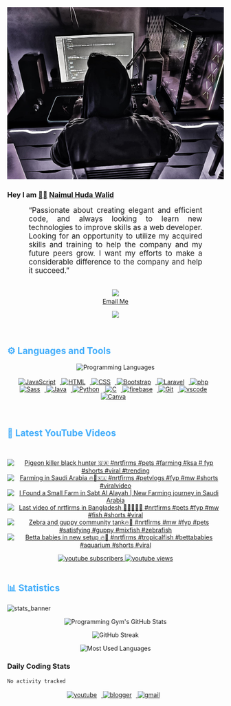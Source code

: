 <!-- ![github_cover_banner](https://www.digitalsolutionservices.com/img/services/web%20development.gif)-->

<div align="center" style="display:block;">
    <img height="400px" width="100%" alt="github cover banner" src="https://raw.githubusercontent.com/NaimulHudaWalid/NaimulHudaWalid/main/272276268_3114779035434264_920860974401480824_n.jpg"/> 
</div>

### Hey I am [👨🏻‍][facebook] [Naimul Huda Walid][youtube]



<p align:"center" style="text-align: justify; margin: 0 50px; font-size: 17px;" >
   “Passionate about creating elegant and efficient code, and always looking to learn new technologies to improve skills as a web developer. Looking for an opportunity to utilize my acquired skills and training to help the company and my future peers grow. I want my efforts to make a considerable difference to the company and help it succeed.”
<br>
<br>
<div align="center">

![](https://visitor-badge.glitch.me/badge?page_id=NaimulHudaWalid)
    <br />
[Email Me](mailto:dev.naimulhuda@gmail.com)
</div>
</p>
<!-- Typing SVG by DenverCoder1 - https://github.com/DenverCoder1/readme-typing-svg -->
<p align="center">
<!--   <a href="https://github.com/DenverCoder1/readme-typing-svg"> -->
    <img src="https://readme-typing-svg.herokuapp.com?color=E22FE4&width=380&height=45&lines=Open-Source+Enthusiast;Learning+In+Public;Empowering+Others;Nice+To+Meet+You+...&center=true"></a>

</p>
<br>
<!-- Languages and Tools -->

<h2 style="color: #44AEFB">⚙️ Languages and Tools</h2>
<div align="center" style="display:block;">
    <img width="100px" alt="Programming Languages" src="https://user-images.githubusercontent.com/78341798/194531121-47b0119a-ce00-439d-b586-125f86acb098.png"/> 
</div>
<br>   
<!-- Icons Resources -->
<!-- https://devicon.dev/ -->
<!-- https://cdn.jsdelivr.net/npm/simple-icons@v3/icons/ -->
<div align="center">
  <a href="https://developer.mozilla.org/en-US/docs/Web/JavaScript" target="_blank" rel="noreferrer">
      <img  alt="JavaScript" height="50px" style="padding-right:10px;" src="https://cdn.jsdelivr.net/gh/devicons/devicon/icons/javascript/javascript-plain.svg"/>
  </a>
  
 
  <a href="https://developer.mozilla.org/en-US/docs/Web/HTML" target="_blank" rel="noreferrer">
      <img  alt="HTML" height="50px" style="padding-right:10px;" src="https://cdn.jsdelivr.net/gh/devicons/devicon/icons/html5/html5-original.svg"/>
  </a>
  <a href="https://developer.mozilla.org/en-US/docs/Web/CSS" target="_blank" rel="noreferrer">
      <img  alt="CSS" height="50px" style="padding-right:10px;" src="https://cdn.jsdelivr.net/gh/devicons/devicon/icons/css3/css3-original.svg"/>
  </a>
  <a href="https://getbootstrap.com/" target="_blank" rel="noreferrer">
      <img  alt="Bootstrap" height="50px" style="padding-right:10px;" src="https://cdn.jsdelivr.net/gh/devicons/devicon/icons/bootstrap/bootstrap-original.svg"/>
  </a> 
  <a href="https://laravel.com/" target="_blank" rel="noreferrer">
      <img  alt="Laravel" height="50px" style="padding-right:10px;" src="https://cdn.jsdelivr.net/gh/devicons/devicon/icons/laravel/laravel-plain.svg"/>
  </a>
  <a href="https://www.php.net/" target="_blank" rel="noreferrer">
      <img  alt="php" height="50px" style="padding-right:10px;" src="https://cdn.jsdelivr.net/gh/devicons/devicon/icons/php/php-original.svg"/>
  </a>
  <a href="https://sass-lang.com/" target="_blank" rel="noreferrer">
      <img  alt="Sass" height="50px" style="padding-right:10px;" src="https://cdn.jsdelivr.net/gh/devicons/devicon/icons/sass/sass-original.svg"/>
  </a>
  <a href="https://www.java.com/en/" target="_blank" rel="noreferrer">
      <img  alt="Java" height="50px" style="padding-right:10px;" src="https://cdn.jsdelivr.net/gh/devicons/devicon/icons/java/java-original.svg"/>
  </a>    
  <a href="https://www.python.org/" target="_blank" rel="noreferrer">
      <img  alt="Python" height="50px" style="padding-right:10px;" src="https://cdn.jsdelivr.net/gh/devicons/devicon/icons/python/python-original.svg"/>
  </a>
  <a href="https://www.cprogramming.com/" target="_blank" rel="noreferrer">
      <img  alt="C" height="50px" style="padding-right:10px;" src="https://cdn.jsdelivr.net/gh/devicons/devicon/icons/c/c-original.svg"/>
  </a>
  
  <a href="https://firebase.google.com/" target="_blank" rel="noreferrer">
      <img  alt="firebase" height="50px" style="padding-right:10px;" src="https://cdn.jsdelivr.net/gh/devicons/devicon/icons/firebase/firebase-plain.svg"/>
  </a>
 
  <a href="https://git-scm.com/" target="_blank" rel="noreferrer">
      <img  alt="Git" height="50px" style="padding-right:10px;" src="https://cdn.jsdelivr.net/gh/devicons/devicon/icons/git/git-original.svg"/>
  </a>
  
  <a href="https://code.visualstudio.com/" target="_blank" rel="noreferrer">
      <img  alt="vscode" height="50px" style="padding-right:10px;"src="https://cdn.jsdelivr.net/gh/devicons/devicon/icons/vscode/vscode-original.svg"/>
  </a>
  <a href="https://www.canva.com/" target="_blank" rel="noreferrer">
      <img  alt="Canva" height="50px" style="padding-right:10px;" src="https://cdn.jsdelivr.net/gh/devicons/devicon/icons/canva/canva-original.svg"/> 
  </a>
</div>
<br>
<br>

<!-- Latest YouTube Videos -->

<h2 style="color: #44AEFB">🎦 Latest YouTube Videos</h2>
<br />

<!-- Resource/Reference: https://github.com/DenverCoder1/github-readme-youtube-cards -->
<div class="youtube videos cards" align="center">

<!-- BEGIN YOUTUBE-CARDS -->
[![Pigeon killer black hunter 🇸🇦 #nrtfirms #pets #farming #ksa # fyp #shorts #viral #trending](https://ytcards.demolab.com/?id=lkEWneKrJds&title=Pigeon+killer+black+hunter+%F0%9F%87%B8%F0%9F%87%A6+%23nrtfirms+%23pets+%23farming+%23ksa+%23+fyp+%23shorts+%23viral+%23trending&lang=en&timestamp=1724912272&background_color=%230d1117&title_color=%23ffffff&stats_color=%23dedede&max_title_lines=1&width=250&border_radius=5 "Pigeon killer black hunter 🇸🇦 #nrtfirms #pets #farming #ksa # fyp #shorts #viral #trending")](https://www.youtube.com/watch?v=lkEWneKrJds)
[![Farming in Saudi Arabia 🔥🖤🇸🇦 #nrtfirms #petvlogs #fyp #mw #shorts #viralvideo](https://ytcards.demolab.com/?id=kB_i7QwW7gc&title=Farming+in+Saudi+Arabia+%F0%9F%94%A5%F0%9F%96%A4%F0%9F%87%B8%F0%9F%87%A6+%23nrtfirms+%23petvlogs+%23fyp+%23mw+%23shorts+%23viralvideo&lang=en&timestamp=1724857836&background_color=%230d1117&title_color=%23ffffff&stats_color=%23dedede&max_title_lines=1&width=250&border_radius=5 "Farming in Saudi Arabia 🔥🖤🇸🇦 #nrtfirms #petvlogs #fyp #mw #shorts #viralvideo")](https://www.youtube.com/watch?v=kB_i7QwW7gc)
[![I Found a Small Farm in Sabt Al Alayah | New Farming journey in Saudi Arabia](https://ytcards.demolab.com/?id=esHPAjSV3ZM&title=I+Found+a+Small+Farm+in+Sabt+Al+Alayah+%7C+New+Farming+journey+in+Saudi+Arabia&lang=en&timestamp=1724760423&background_color=%230d1117&title_color=%23ffffff&stats_color=%23dedede&max_title_lines=1&width=250&border_radius=5 "I Found a Small Farm in Sabt Al Alayah | New Farming journey in Saudi Arabia")](https://www.youtube.com/watch?v=esHPAjSV3ZM)
[![Last video of nrtfirms in Bangladesh 🖤🤲🏻🇸🇦 #nrtfirms #pets #fyp #mw #fish #shorts #viral](https://ytcards.demolab.com/?id=gaFmRNsJk0Q&title=Last+video+of+nrtfirms+in+Bangladesh+%F0%9F%96%A4%F0%9F%A4%B2%F0%9F%8F%BB%F0%9F%87%B8%F0%9F%87%A6+%23nrtfirms+%23pets+%23fyp+%23mw+%23fish+%23shorts+%23viral&lang=en&timestamp=1724563774&background_color=%230d1117&title_color=%23ffffff&stats_color=%23dedede&max_title_lines=1&width=250&border_radius=5 "Last video of nrtfirms in Bangladesh 🖤🤲🏻🇸🇦 #nrtfirms #pets #fyp #mw #fish #shorts #viral")](https://www.youtube.com/watch?v=gaFmRNsJk0Q)
[![Zebra and guppy community tank🔥🖤 #nrtfirms #mw #fyp #pets #satisfying #guppy #mixfish #zebrafish](https://ytcards.demolab.com/?id=CZZ_zRoBc-A&title=Zebra+and+guppy+community+tank%F0%9F%94%A5%F0%9F%96%A4+%23nrtfirms+%23mw+%23fyp+%23pets+%23satisfying+%23guppy+%23mixfish+%23zebrafish&lang=en&timestamp=1724358707&background_color=%230d1117&title_color=%23ffffff&stats_color=%23dedede&max_title_lines=1&width=250&border_radius=5 "Zebra and guppy community tank🔥🖤 #nrtfirms #mw #fyp #pets #satisfying #guppy #mixfish #zebrafish")](https://www.youtube.com/watch?v=CZZ_zRoBc-A)
[![Betta babies in new setup 🔥🖤 #nrtfirms #tropicalfish #bettababies #aquarium #shorts #viral](https://ytcards.demolab.com/?id=k-8OiXwv5Ag&title=Betta+babies+in+new+setup+%F0%9F%94%A5%F0%9F%96%A4+%23nrtfirms+%23tropicalfish+%23bettababies+%23aquarium+%23shorts+%23viral&lang=en&timestamp=1724262705&background_color=%230d1117&title_color=%23ffffff&stats_color=%23dedede&max_title_lines=1&width=250&border_radius=5 "Betta babies in new setup 🔥🖤 #nrtfirms #tropicalfish #bettababies #aquarium #shorts #viral")](https://www.youtube.com/watch?v=k-8OiXwv5Ag)
<!-- END YOUTUBE-CARDS -->
</div>

<!-- Begin Youtube Buttons -->
<!-- Resource/Reference:  https://github.com/DenverCoder1/custom-icon-badges -->
<div class="youtube buttons" align="center">
    <a href="https://www.youtube.com/channel/UCa3YaFwzSII0kKg3Nads2dQ"  target="_blank">
        <img alt="youtube subscribers" src="https://img.shields.io/youtube/channel/subscribers/UCa3YaFwzSII0kKg3Nads2dQ?logo=youtube&logoColor=red&style=for-the-badge"/>
    </a> 
    <a href="https://www.youtube.com/channel/UCa3YaFwzSII0kKg3Nads2dQ"  target="_blank">
        <img alt="youtube views" src="https://custom-icon-badges.demolab.com/youtube/channel/views/UCa3YaFwzSII0kKg3Nads2dQ?color=%23E05D44&logo=eye&logoColor=white&style=for-the-badge&labelColor=#555555"/>
    </a> 
</div>
<br>
<!-- End Youtube Buttons -->

<!-- Statistics -->

<h2 style="color: #44AEFB">📊 Statistics</h2>

![stats_banner](https://user-images.githubusercontent.com/78341798/194534778-d662496c-ae00-4e8d-ae9b-b90912054e7f.gif)

<!-- Begin Stats Cards -->
<!-- Resources:  -->
<!-- Github & Languages Stats: https://github.com/naimul15-12090/github-readme-stats --> 
<!-- Streak Stats: https://github.com/denvercoder1/github-readme-streak-stats -->
<!-- Change the value after ?username= to your GitHub username. -->
<div class="stats" align="center">

![Programming Gym's GitHub Stats](https://github-readme-stats.vercel.app/api?username=NaimulHudaWalid&hide=stars&count_private=true&show_icons=true&theme=algolia&border_radius=20)

![GitHub Streak](https://streak-stats.demolab.com?user=NaimulHudaWalid&count_private=true&theme=algolia&border_radius=22)

![Most Used Languages](https://github-readme-stats.vercel.app/api/top-langs/?username=NaimulHudaWalid&langs_count=8&layout=compact&show_icons=true&theme=algolia&border_radius=20)
    
<!-- ![Top Langs](https://github-readme-stats.vercel.app/api/top-langs/?username=naimul15-12090&langs_count=8) -->
<!-- [![Top Langs](https://github-readme-stats.vercel.app/api/top-langs/?username=naimul15-12090&layout=compact)](https://github.com/anuraghazra/github-readme-stats)
 -->
    
</div>
<!--  End Stats Cards -->



### Daily Coding Stats
<!--START_SECTION:waka-->

```txt
No activity tracked
```

<!--END_SECTION:waka-->
<!-- Begin Footer -->
<!-- Icons Resources -->
<!-- https://devicon.dev/ -->
<div class="footer" align="center" style="margin:15px;">
    <a href="https://www.youtube.com/channel/UCa3YaFwzSII0kKg3Nads2dQ" target="_blank">
        <img  style="margin:0 10px 10px 0;" src="https://user-images.githubusercontent.com/78341798/194531650-698ef1b1-9cbd-4b4f-96ef-5a2ec4b5d7e6.svg" alt="youtube" width="40px"/>
    </a>
    <a href="https://www.linkedin.com/in/naimulhudawalid/" target="_blank">
        <img style="margin:0 10px 10px 0;" src="https://user-images.githubusercontent.com/78341798/194531458-b5dfeb1b-bad5-4dfa-909a-2e402262db9a.svg" alt="blogger" width="40px"/>
    </a>
    <a href="mailto:dev.naimulhuda@gmail.com" target="_blank">
        <img style="margin:0 10px 10px 0;" src="https://user-images.githubusercontent.com/78341798/194531383-ddb2b774-5bb9-491c-b601-4a4a7d9792fb.svg" alt="gmail" width="40px"/>
    </a>
</div>
<!-- End Footer -->

[youtube]: https://www.youtube.com/channel/UCa3YaFwzSII0kKg3Nads2dQ
[facebook]: https://www.facebook.com/profile.php?id=100007065945838
